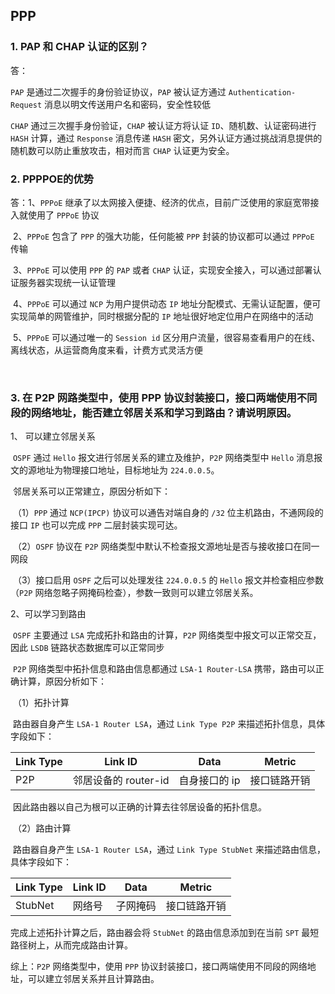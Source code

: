 ## PPP

### 1. PAP 和 CHAP 认证的区别？

答：

`PAP` 是通过二次握手的身份验证协议，`PAP` 被认证方通过 `Authentication-Request` 消息以明文传送用户名和密码，安全性较低

`CHAP` 通过三次握手身份验证，`CHAP` 被认证方将认证 `ID`、随机数、认证密码进行 `HASH` 计算，通过 `Response` 消息传递 `HASH` 密文，另外认证方通过挑战消息提供的随机数可以防止重放攻击，相对而言 `CHAP` 认证更为安全。



### 2. PPPPOE的优势

答：1、`PPPoE` 继承了以太网接入便捷、经济的优点，目前广泛使用的家庭宽带接入就使用了 `PPPoE` 协议

​		  2、`PPPoE` 包含了 `PPP` 的强大功能，任何能被 `PPP` 封装的协议都可以通过 `PPPoE` 传输

​		  3、`PPPoE` 可以使用 `PPP` 的 `PAP` 或者 `CHAP` 认证，实现安全接入，可以通过部署认证服务器实现统一认证管理

​			4、`PPPoE` 可以通过 `NCP` 为用户提供动态 `IP` 地址分配模式、无需认证配置，便可实现简单的网管维护，同时根据分配的 `IP` 地址很好地定位用户在网络中的活动

​			5、`PPPoE` 可以通过唯一的 `Session id` 区分用户流量，很容易查看用户的在线、离线状态，从运营商角度来看，计费方式灵活方便

​	

### 3. 在 P2P 网路类型中，使用 PPP 协议封装接口，接口两端使用不同段的网络地址，能否建立邻居关系和学习到路由？请说明原因。

   1、 可以建立邻居关系

   ​		`OSPF` 通过 `Hello` 报文进行邻居关系的建立及维护，`P2P` 网络类型中 `Hello` 消息报文的源地址为物理接口地址，目标地址为 `224.0.0.5`。

   ​		邻居关系可以正常建立，原因分析如下：

   ​		（1）`PPP` 通过 `NCP(IPCP)` 协议可以通告对端自身的 `/32` 位主机路由，不通网段的接口 `IP` 也可以完成 `PPP` 二层封装实现可达。

   ​		（2）`OSPF` 协议在 `P2P` 网络类型中默认不检查报文源地址是否与接收接口在同一网段

   ​		（3）接口启用 `OSPF` 之后可以处理发往 `224.0.0.5` 的 `Hello` 报文并检查相应参数（`P2P` 网络忽略子网掩码检查），参数一致则可以建立邻居关系。 

   2、可以学习到路由

   ​		`OSPF` 主要通过 `LSA` 完成拓扑和路由的计算，`P2P` 网络类型中报文可以正常交互，因此 `LSDB` 链路状态数据库可以正常同步

   ​		`P2P` 网络类型中拓扑信息和路由信息都通过 `LSA-1 Router-LSA` 携带，路由可以正确计算，原因分析如下：

   ​		（1）拓扑计算

   ​			路由器自身产生 `LSA-1 Router LSA`，通过 `Link Type P2P` 来描述拓扑信息，具体字段如下：

   | Link Type | Link ID              | Data          | Metric       |
   | --------- | -------------------- | ------------- | ------------ |
   | P2P       | 邻居设备的 router-id | 自身接口的 ip | 接口链路开销 |

   ​			因此路由器以自己为根可以正确的计算去往邻居设备的拓扑信息。

   ​		（2）路由计算

   ​			路由器自身产生 `LSA-1 Router LSA`，通过 `Link Type StubNet` 来描述路由信息，具体字段如下：

   | Link Type | Link ID | Data     | Metric       |
   | --------- | ------- | -------- | ------------ |
   | StubNet   | 网络号  | 子网掩码 | 接口链路开销 |

   完成上述拓扑计算之后，路由器会将 `StubNet` 的路由信息添加到在当前 `SPT` 最短路径树上，从而完成路由计算。

   综上：`P2P` 网络类型中，使用 `PPP` 协议封装接口，接口两端使用不同段的网络地址，可以建立邻居关系并且计算路由。

   

   